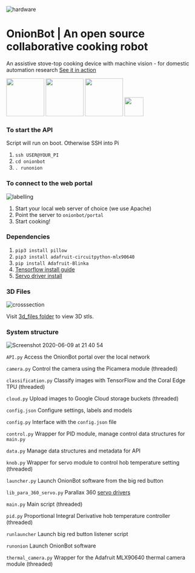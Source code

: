 ![hardware](https://user-images.githubusercontent.com/32883278/85966401-91883d00-b9b7-11ea-88c1-4c76d83ab26e.png)

# OnionBot | An open source collaborative cooking robot 
An assistive stove-top cooking device with machine vision - for domestic automation research
[See it in action](https://youtu.be/poE4O6JZY0E)

<p float="left">
    <img src="https://www.raspberrypi.org/wp-content/uploads/2011/10/Raspi-PGB001.png" height="100"/>
    <img src="https://www.nasuni.com/wp-content/uploads/2019/10/googleCloudPartner.png" height="100"/>
    <img src="https://miro.medium.com/max/400/0*xNxZokzztcgpPueM.png" height="100"/>
    <img src="https://user-images.githubusercontent.com/32883278/84203339-32fb2d80-aaa1-11ea-843e-f7f69da66e53.png" height="50"/>
</p>


### To start the API 
Script will run on boot. Otherwise SSH into Pi 
1. `ssh USER@YOUR_PI`
2. `cd onionbot`
3. `. runonion`

### To connect to the web portal
![labelling](https://user-images.githubusercontent.com/32883278/85966412-9cdb6880-b9b7-11ea-9306-bfe3712407bd.png)

1. Start your local web server of choice (we use Apache)
2. Point the server to `onionbot/portal`
3. Start cooking! 

### Dependencies
1. `pip3 install pillow`
2. `pip3 install adafruit-circuitpython-mlx90640`
3. `pip install Adafruit-Blinka`
4. [Tensorflow install guide](https://www.tensorflow.org/lite/models/image_classification/overview)
5. [Servo driver install](http://parallax.com/product/900-00008)

### 3D Files
![crosssection](https://user-images.githubusercontent.com/32883278/85966366-74ec0500-b9b7-11ea-9172-a9a3ca8de29f.png)

Visit [3d_files folder](https://github.com/bencobley/onionbot/tree/master/3d_files) to view 3D stls.

### System structure
![Screenshot 2020-06-09 at 21 40 54](https://user-images.githubusercontent.com/32883278/84198237-270c6d00-aa9b-11ea-9481-0a2cd971f2a7.png)

`API.py` Access the OnionBot portal over the local network

`camera.py` Control the camera using the Picamera module (threaded)

`classification.py` Classify images with TensorFlow and the Coral Edge TPU (threaded)

`cloud.py` Upload images to Google Cloud storage buckets (threaded)

`config.json` Configure settings, labels and models

`config.py` Interface with the `config.json` file 

`control.py` Wrapper for PID module, manage control data structures for `main.py`

`data.py` Manage data structures and metadata for API

`knob.py` Wrapper for servo module to control hob temperature setting (threaded)

`launcher.py` Launch OnionBot software from the big red button

`lib_para_360_servo.py` Parallax 360 [servo drivers](http://parallax.com/product/900-00008)

`main.py` Main script (threaded)

`pid.py` Proportional Integral Derivative hob temperature controller (threaded)

`runlauncher` Launch big red button listener script

`runonion` Launch OnionBot software

`thermal_camera.py` Wrapper for the Adafruit MLX90640 thermal camera module (threaded)


